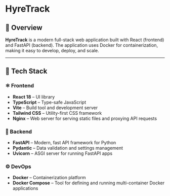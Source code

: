 # HyreTrack

## 📌 Overview

**HyreTrack** is a modern full-stack web application built with React (frontend) and FastAPI (backend). The application uses Docker for containerization, making it easy to develop, deploy, and scale.

---

## 🧰 Tech Stack

### ⚛️ Frontend
- **React 18** – UI library
- **TypeScript** – Type-safe JavaScript
- **Vite** – Build tool and development server
- **Tailwind CSS** – Utility-first CSS framework
- **Nginx** – Web server for serving static files and proxying API requests

### 🐍 Backend
- **FastAPI** – Modern, fast API framework for Python
- **Pydantic** – Data validation and settings management
- **Uvicorn** – ASGI server for running FastAPI apps

### ⚙️ DevOps
- **Docker** – Containerization platform
- **Docker Compose** – Tool for defining and running multi-container Docker applications
